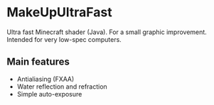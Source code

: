 # MakeUpUltraFast
Ultra fast Minecraft shader (Java). For a small graphic improvement. Intended for very low-spec computers.

## Main features
* Antialiasing (FXAA)
* Water reflection and refraction
* Simple auto-exposure
